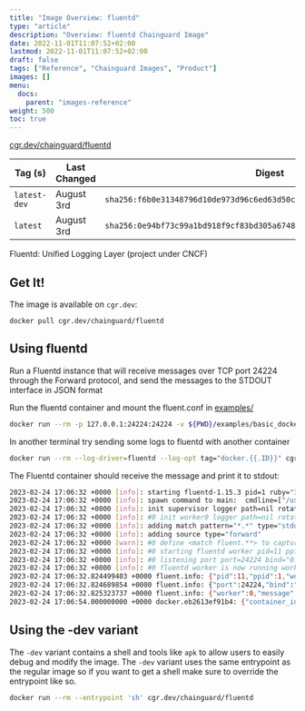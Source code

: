 ```yaml
---
title: "Image Overview: fluentd"
type: "article"
description: "Overview: fluentd Chainguard Image"
date: 2022-11-01T11:07:52+02:00
lastmod: 2022-11-01T11:07:52+02:00
draft: false
tags: ["Reference", "Chainguard Images", "Product"]
images: []
menu:
  docs:
    parent: "images-reference"
weight: 500
toc: true
---
```


[cgr.dev/chainguard/fluentd](https://github.com/chainguard-images/images/tree/main/images/fluentd)

| Tag (s)       | Last Changed | Digest                                                                    |
|---------------|--------------|---------------------------------------------------------------------------|
|  `latest-dev` | August 3rd   | `sha256:f6b0e31348796d10de973d96c6ed63d50c46a9a05e18737541b2e9f5c31068fb` |
|  `latest`     | August 3rd   | `sha256:0e94bf73c99a1bd918f9cf83bd305a67480235b371dcbfa81190c7edc573e13b` |



Fluentd: Unified Logging Layer (project under CNCF)

## Get It!

The image is available on `cgr.dev`:

```
docker pull cgr.dev/chainguard/fluentd
```

## Using fluentd

Run a Fluentd instance that will receive messages over TCP port 24224 through the Forward protocol, and send the messages to the STDOUT interface in JSON format

Run the fluentd container and mount the fluent.conf in [examples/](https://github.com/chainguard-images/images/tree/main/images/fluentd/examples)

```sh
docker run --rm -p 127.0.0.1:24224:24224 -v ${PWD}/examples/basic_docker.conf:/etc/fluent/fluent.conf cgr.dev/chainguard/fluentd
```

In another terminal try sending some logs to fluentd with another container

```sh
docker run --rm --log-driver=fluentd --log-opt tag="docker.{{.ID}}" cgr.dev/chainguard/wolfi-base echo 'Hello Fluentd!'
```

The Fluentd container should receive the message and print it to stdout:

```sh
2023-02-24 17:06:32 +0000 [info]: starting fluentd-1.15.3 pid=1 ruby="3.2.0"
2023-02-24 17:06:32 +0000 [info]: spawn command to main:  cmdline=["/usr/bin/ruby", "-Eascii-8bit:ascii-8bit", "/usr/bin/fluentd", "--under-supervisor"]
2023-02-24 17:06:32 +0000 [info]: init supervisor logger path=nil rotate_age=nil rotate_size=nil
2023-02-24 17:06:32 +0000 [info]: #0 init worker0 logger path=nil rotate_age=nil rotate_size=nil
2023-02-24 17:06:32 +0000 [info]: adding match pattern="*.*" type="stdout"
2023-02-24 17:06:32 +0000 [info]: adding source type="forward"
2023-02-24 17:06:32 +0000 [warn]: #0 define <match fluent.**> to capture fluentd logs in top level is deprecated. Use <label @FLUENT_LOG> instead
2023-02-24 17:06:32 +0000 [info]: #0 starting fluentd worker pid=11 ppid=1 worker=0
2023-02-24 17:06:32 +0000 [info]: #0 listening port port=24224 bind="0.0.0.0"
2023-02-24 17:06:32 +0000 [info]: #0 fluentd worker is now running worker=0
2023-02-24 17:06:32.824499403 +0000 fluent.info: {"pid":11,"ppid":1,"worker":0,"message":"starting fluentd worker pid=11 ppid=1 worker=0"}
2023-02-24 17:06:32.824689854 +0000 fluent.info: {"port":24224,"bind":"0.0.0.0","message":"listening port port=24224 bind=\"0.0.0.0\""}
2023-02-24 17:06:32.825323737 +0000 fluent.info: {"worker":0,"message":"fluentd worker is now running worker=0"}
2023-02-24 17:06:54.000000000 +0000 docker.eb2613ef91b4: {"container_id":"eb2613ef91b4fa0989b7af9f3b1310bc4de6c13aae5ee42901d553e81b575045","container_name":"/focused_fermat","source":"stdout","log":"Hello Fluentd!"}
```

## Using the -dev variant

The `-dev` variant contains a shell and tools like `apk` to allow users to easily debug and modify the image. The `-dev` variant uses the same entrypoint as the regular image so if you want to get a shell make sure to override the entrypoint like so.

```sh
docker run --rm --entrypoint 'sh' cgr.dev/chainguard/fluentd
```

